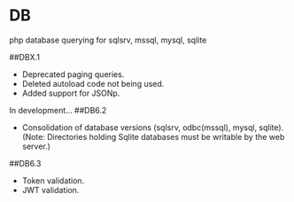 # DB

php database querying for sqlsrv, mssql, mysql, sqlite

##DBX.1 
  * Deprecated paging queries.
  * Deleted autoload code not being used.
  * Added support for JSONp.

In development...
##DB6.2
  * Consolidation of database versions (sqlsrv, odbc(mssql), mysql, sqlite).
(Note: Directories holding Sqlite databases must be writable by the web server.)

##DB6.3
  * Token validation.
  * JWT validation.
